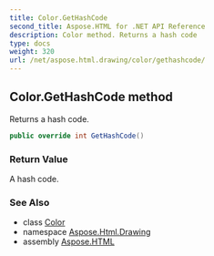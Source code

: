 ```yaml
---
title: Color.GetHashCode
second_title: Aspose.HTML for .NET API Reference
description: Color method. Returns a hash code
type: docs
weight: 320
url: /net/aspose.html.drawing/color/gethashcode/
---
```

## Color.GetHashCode method

Returns a hash code.

```csharp
public override int GetHashCode()
```

### Return Value

A hash code.

### See Also

* class [Color](../)
* namespace [Aspose.Html.Drawing](../../color/)
* assembly [Aspose.HTML](../../../)
